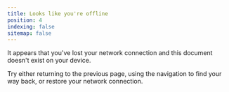 ```yaml
---
title: Looks like you're offline
position: 4
indexing: false
sitemap: false
---
```


It appears that you've lost your network connection and this document doesn't exist on your device.

Try either returning to the previous page, using the navigation to find your way back, or restore your network connection.

